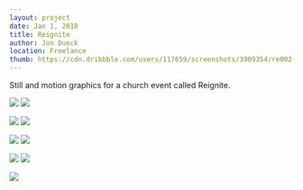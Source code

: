 ```yaml
---
layout: project
date: Jan 1, 2018
title: Reignite
author: Jon Dueck
location: Freelance
thumb: https://cdn.dribbble.com/users/117659/screenshots/3909354/re002-dribbble.png
---
```


Still and motion graphics for a church event called Reignite.

![](https://cdn.dribbble.com/users/117659/screenshots/4303262/re004.png#half)
![](https://cdn.dribbble.com/users/117659/screenshots/3909354/re002-dribbble.png#half)

![](/uploads/reignite_001-13.jpg)
![](/uploads/reignite_001-17.jpg)

![](/uploads/reignite_001-15.jpg)
![](/uploads/reignite_001-26.jpg)

![](/uploads/reignite_002-28.jpg#half)
![](/uploads/reignite_002-32.jpg#half)

![](/uploads/reignite_twitter-cover.jpg)

<!-- ![](https://cdn.dribbble.com/users/117659/screenshots/4646158/untitled_000-01.png#half) -->
